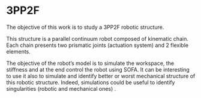 # 3PP2F
The objective of this work is to study a 3PP2F robotic structure. 

This structure is a parallel continuum robot composed of kinematic chain. Each chain presents two prismatic joints (actuation system) and 2 flexible elements.

The objective of the robot’s model is to simulate the workspace, the stiffness and at the end control the robot using SOFA. It can be interesting to use it also to simulate and identify better or worst mechanical structure of this robotic structure. Indeed, simulations could be useful to identify singularities (robotic and mechanical ones) .
